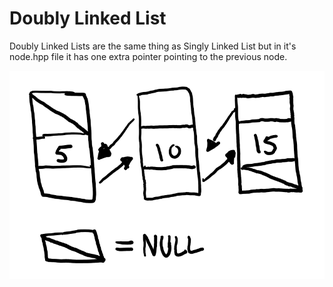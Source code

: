 # Doubly Linked List

Doubly Linked Lists are the same thing as Singly Linked List but in it's node.hpp file it has one extra pointer pointing to the previous node.

![alt text](https://raw.githubusercontent.com/NamanhTran/data-structures/master/etc/pictures/doubly1.PNG)
